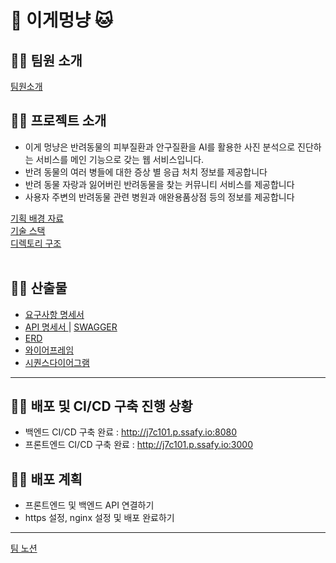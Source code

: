 # 🐶 이게멍냥 🐱

## 🐶🐱 팀원 소개
[ 팀원소개 ](https://www.notion.so/a6ae1807780d4a46b1eb408f3a3ddb07)

## 🐶🐱 프로젝트 소개
* 이게 멍냥은 반려동물의 피부질환과 안구질환을 AI를 활용한 사진 분석으로 진단하는 서비스를 메인 기능으로 갖는 웹 서비스입니다. <br>
* 반려 동물의 여러 병들에 대한 증상 별 응급 처치 정보를 제공합니다 <br>
* 반려 동물 자랑과 잃어버린 반려동물을 찾는 커뮤니티 서비스를 제공합니다 <br>
* 사용자 주변의 반려동물 관련 병원과 애완용품상점 등의 정보를 제공합니다 <br>

[ 기획 배경 자료 ](https://www.notion.so/77447be27ed74646acf1833e5a2565d7)<br>
[ 기술 스택 ](https://www.notion.so/394c6ecfd7db44fd92337e5c5b937dd1)<br>
[ 디렉토리 구조 ](https://www.notion.so/Directory-6c65189a251444d2b5cdbd9dd6754967)<br><Br>

## 🐶🐱 산출물
* [ 요구사항 명세서 ](https://www.notion.so/14b90b56db24489791e349874720ffbb)<br>
* [ API 명세서 ](https://www.notion.so/API-9802824865354a09858dbba9f85de7ee) | [ SWAGGER ](j7c101.p.ssafy.io:8080/swagger-ui/index.html)<br>
* [ ERD ](https://www.erdcloud.com/d/YvMvFZgWLRJNAaGnp) <br>
* [ 와이어프레임 ](https://www.figma.com/file/0uAeHn2cMk6vPSX6xiYqbR/%EB%A9%8D%EB%83%A5%EB%A9%8D%EB%83%A5?node-id=0%3A1)<br>
* [ 시퀀스다이어그램 ](https://www.notion.so/4e925d1ff02a4e3cb3167a9e5cb84a2f)

---
## 🐶🐱 배포 및 CI/CD 구축 진행 상황
* 백엔드 CI/CD 구축 완료 : http://j7c101.p.ssafy.io:8080 <br>
* 프론트엔드 CI/CD 구축 완료 : http://j7c101.p.ssafy.io:3000 <br>

## 🐶🐱 배포 계획
* 프론트엔드 및 백엔드 API 연결하기<br>
* https 설정, nginx 설정 및 배포 완료하기
---
[ 팀 노션 ](https://www.notion.so/45ecfc3f612b42eaa3c644a1bef4cda3)
